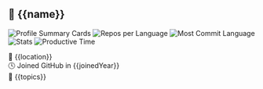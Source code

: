 ## 👋 {{name}}

![Profile Summary Cards](https://github-profile-summary-cards.vercel.app/api/cards/profile-details?username={{username}}&theme=tokyonight)
![Repos per Language](https://github-profile-summary-cards.vercel.app/api/cards/repos-per-language?username={{username}}&theme=tokyonight)
![Most Commit Language](https://github-profile-summary-cards.vercel.app/api/cards/most-commit-language?username={{username}}&theme=tokyonight)
![Stats](https://github-profile-summary-cards.vercel.app/api/cards/stats?username={{username}}&theme=tokyonight)
![Productive Time](https://github-profile-summary-cards.vercel.app/api/cards/productive-time?username={{username}}&theme=tokyonight)

📍 {{location}}  
🕓 Joined GitHub in {{joinedYear}}  
💬 {{topics}}

